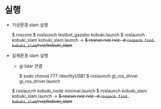 # 실행

* 가상환경 slam 실행

    $ roscore
    $ roslaunch testbot_gazebo kobuki.launch
    $ roslaunch kobuki_slam kobuki_slam.launch
    -> <node name="rviz" pkg="rviz" type="rviz" args="-d $(find kobuki_slam)/rviz/kobuki_slam.rviz"/>
    ~~$ rosrun rviz rviz -d `rospack find kobuki_slam`/rviz/kobuki_slam~~

* 실제환경 slam 실행
    * gl lidar 연결

        $ sudo chmod 777 /dev/ttyUSB1
        $ roslaunch gl_ros_driver gl_ros_driver.launch
        
    $ roslaucnh kobuki_node minimal.launch
    $ roslaunch kobuki_slam kobuki_slam.launch
    -> <node name="rviz" pkg="rviz" type="rviz" args="-d $(find kobuki_slam)/rviz/kobuki_slam.rviz"/>
    ~~$ rosrun rviz rviz -d `rospack find kobuki_slam`/rviz/kobuki_slam~~
